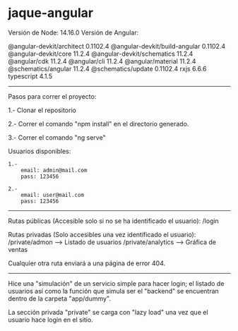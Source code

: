 # jaque-angular
Versión de Node: 14.16.0
Versión de Angular:

@angular-devkit/architect       0.1102.4
@angular-devkit/build-angular   0.1102.4
@angular-devkit/core            11.2.4
@angular-devkit/schematics      11.2.4
@angular/cdk                    11.2.4
@angular/cli                    11.2.4
@angular/material               11.2.4
@schematics/angular             11.2.4
@schematics/update              0.1102.4
rxjs                            6.6.6
typescript                      4.1.5

- - - - - - - - - - - - - - - - - - - - - - - - 

Pasos para correr el proyecto:

1.- Clonar el repositorio

2.- Correr el comando "npm install" en el directorio generado.

3.- Correr el comando "ng serve"


Usuarios disponibles:

    1.- 
        email: admin@mail.com
        pass: 123456
    
    2.- 
        email: user@mail.com
        pass: 123456

- - - - - - - - - - - - - - - - - - - - - - - - - 

Rutas públicas (Accesible solo si no se ha identificado el usuario): 
    /login
    
Rutas privadas (Solo accesibles una vez identificado el usuario):
    /private/admon          --> Listado de usuarios
    /private/analytics      --> Gráfica de ventas

Cualquier otra ruta enviará a una página de error 404.

- - - - - - - - - - - - - - - - - - - - - - - - - - 

Hice una "simulación" de un servicio simple para hacer login; el listado de usuarios así como la función que simula ser el "backend" se encuentran dentro de la carpeta "app/dummy".

La sección privada "private" se carga con "lazy load" una vez que el usuario hace login en el sitio.